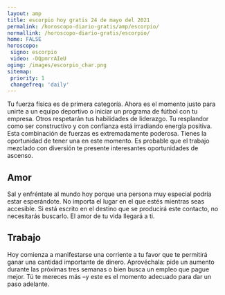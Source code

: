 ```yaml
---
layout: amp
title: escorpio hoy gratis 24 de mayo del 2021 
permalink: /horoscopo-diario-gratis/amp/escorpio/
normallink: /horoscopo-diario-gratis/escorpio/
home: FALSE
horoscopo:
 signo: escorpio
 video: -DQpmrrAIeU
ogimg: /images/escorpio_char.png
sitemap:
 priority: 1
 changefreq: 'daily'
---
```



Tu fuerza física es de primera categoría. Ahora es el momento justo para unirte a un equipo deportivo o iniciar un programa de fútbol con tu empresa. Otros respetarán tus habilidades de liderazgo. Tu resplandor como ser constructivo y con confianza está irradiando energía positiva. Esta combinación de fuerzas es extremadamente poderosa. Tienes la oportunidad de tener una en este momento. Es probable que el trabajo mezclado con diversión te presente interesantes oportunidades de ascenso.

## Amor

Sal y enfréntate al mundo hoy porque una persona muy especial podría estar esperándote. No importa el lugar en el que estés mientras seas accesible. Si está escrito en el destino que se producirá este contacto, no necesitarás buscarlo. El amor de tu vida llegará a ti.

## Trabajo

Hoy comienza a manifestarse una corriente a tu favor que te permitirá ganar una cantidad importante de dinero. Aprovéchala: pide un aumento durante las próximas tres semanas o bien busca un empleo que pague mejor. Tú te mereces más –y este es el momento adecuado para dar un paso adelante.